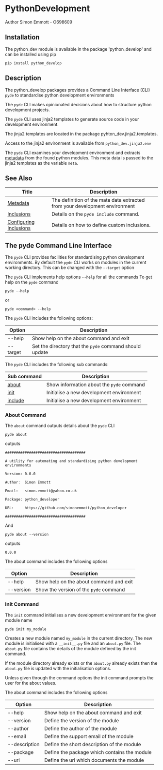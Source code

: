 # PythonDevelopment

Author Simon Emmott - O698609

## Installation
The python_dev module is available in the package 'python_develop' and can be installed using pip
```
pip install python_develop
```

## Description

The python_develop packages provides a Command Line Interface (CLI) `pyde` to standardise python development environments

The `pyde` CLI makes opinionated decisions about how to structure python development projects.

The `pyde` CLI uses jinja2 templates to generate source code in your development environment.

The jinja2 templates are located in the package pyhton_dev.jinja2.templates.

Access to the jinja2 environment is available from `python_dev.jinja2.env` 

The `pyde` CLI examines your development environment and extracts [metadata](.docs/metadata.md) from the found python modules. This meta data is passed to the jinja2 templates as the variable `meta`.

## See Also

Title                         | Description
------------------------------|-------------------------------------
[Metadata](docs/metadata.md) | The definition of the mata data extracted from your development environment
[Inclusions](docs/inclusions.md) | Details on the `pyde include` command.
[Configuring Inclusions](docs/configuring_inclusions.md) | Details on how to define custom inclusions.

## The pyde Command Line Interface
The `pyde` CLI provides facilities for standardising python development environments.
By default the `pyde` CLI works on modules in the current working directory. This can be changed with the `--target` option

The `pyde` CLI implements help options `--help` for all the commands
To get help on the `pyde` command

```
pyde --help
```

or

```
pyde <command> --help
```

The `pyde` CLI includes the following options:

Option    | Description
----------|--------------
--help    | Show help on the about command and exit
--target  | Set the directory that the `pyde` command should update



The `pyde` CLI includes the following sub commands:

Sub command             | Description
------------------------|----------------
[about](#about-command) | Show information about the `pyde` command
[init](#init-command)   | Initialise a new development environment
[include](docs/inclusions.md)   | Initialise a new development environment

### About Command

The `about` command outputs details about the `pyde` CLI

```
pyde about
```

outputs

```
#####################################

A utility for automating and standardising python development environments

Version: 0.0.0

Author:  Simon Emmott

Email:   simon.emmott@yahoo.co.uk

Package: python_developer

URL:     https://github.com/simonemmott/python_developer

#####################################
```

And

```
pyde about --version
```

outputs

```
0.0.0
```

The about command includes the following options

Option    | Description
----------|--------------
--help    | Show help on the about command and exit
--version | Show the version of the `pyde` command

### Init Command

The `init` command initialises a new development environment for the given module name
```
pyde init my_module
```

Creates a new module named `my_module` in the current directory.
The new module is initialised with a `__init__.py` file and an `about.py` file.
The `about.py` file contains the details of the module defined by the init command.

If the module directory already exists or the `about.py` already exists then the `about.py` file is updated with the initialisation options.

Unless given through the command options the init command prompts the user for the about values.

The about command includes the following options

Option        | Description
--------------|--------------
--help        | Show help on the about command and exit
--version     | Define the version of the module
--author      | Define the author of the module
--email       | Define the support email of the module
--description | Define the short description of the module
--package     | Define the package which contains the module
--url         | Define the url which documents the module
















